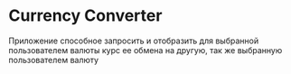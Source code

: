 # Currency Converter

Приложение способное запросить и отобразить для выбранной пользователем валюты курс ее обмена на другую, так же выбранную пользователем валюту
